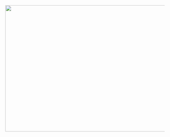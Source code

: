 

<img src="https://user-images.githubusercontent.com/64970703/179428176-be43cd8a-3b6e-440b-98ad-6af4c369e903.gif" width="850" height="400"/>
